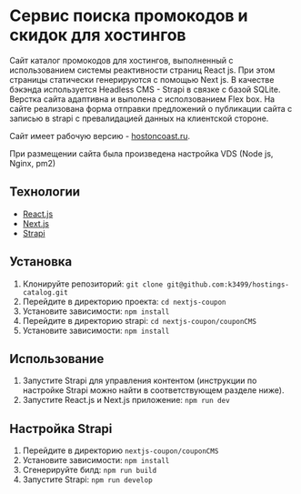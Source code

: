 # Сервис поиска промокодов и скидок для хостингов

Сайт каталог промокодов для хостингов, выполненный с использованием системы реактивности страниц React js.
При этом страницы статически генерируются с помощью Next js. В качестве бэкэнда используется Headless CMS - Strapi
в связке с базой SQLite. Верстка сайта адаптивна и выполена с исползованием Flex box.
На сайте реализована форма отправки предложений о публикации сайта с записью в strapi с превалидацией данных на клиентской стороне.

Сайт имеет рабочую версию - [hostoncoast.ru](https://hostoncoast.ru/).

При размещении сайта была произведена настройка VDS (Node js, Nginx, pm2)

## Технологии

- [React.js](https://reactjs.org/)
- [Next.js](https://nextjs.org/)
- [Strapi](https://strapi.io/)

## Установка

1. Клонируйте репозиторий: `git clone git@github.com:k3499/hostings-catalog.git`
2. Перейдите в директорию проекта: `cd nextjs-coupon`
3. Установите зависимости: `npm install`
4. Перейдите в директорию strapi: `cd nextjs-coupon/couponCMS`
5. Установите зависимости: `npm install`

## Использование

1. Запустите Strapi для управления контентом (инструкции по настройке Strapi можно найти в соответствующем разделе ниже).
2. Запустите React.js и Next.js приложение: `npm run dev`

## Настройка Strapi

1. Перейдите в директорию `nextjs-coupon/couponCMS`
2. Установите зависимости: `npm install`
3. Сгенерируйте билд: `npm run build`
4. Запустите Strapi: `npm run develop`
